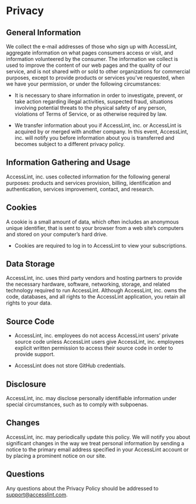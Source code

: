 # Privacy

## General Information

We collect the e-mail addresses of those who sign up with AccessLint, aggregate
information on what pages consumers access or visit, and information volunteered
by the consumer. The information we collect is used to improve the content of
our web pages and the quality of our service, and is not shared with or sold to
other organizations for commercial purposes, except to provide products or
services you&#8217;ve requested, when we have your permission, or under the
following circumstances:

* It is necessary to share information in order to investigate, prevent, or take
  action regarding illegal activities, suspected fraud, situations involving
potential threats to the physical safety of any person, violations of Terms of
Service, or as otherwise required by law.

* We transfer information about you if AccessLint, inc. or AccessLint is
  acquired by or merged with another company. In this event, AccessLint, inc.
will notify you before information about you is transferred and becomes subject
to a different privacy policy.

## Information Gathering and Usage

AccessLint, inc. uses collected information for the following general purposes:
products and services provision, billing, identification and authentication,
services improvement, contact, and research.

## Cookies

A cookie is a small amount of data, which often includes an anonymous unique
identifier, that is sent to your browser from a web site&#8217;s computers and
stored on your computer&#8217;s hard drive.

* Cookies are required to log in to AccessLint to view your subscriptions.

## Data Storage

AccessLint, inc. uses third party vendors and hosting partners to provide the
necessary hardware, software, networking, storage, and related technology
required to run AccessLint. Although AccessLint, inc. owns the code, databases,
and all rights to the AccessLint application, you retain all rights to your
data.

## Source Code

* AccessLint, inc. employees do not access AccessLint users&#8217; private
  source code unless AccessLint users give AccessLint, inc. employees explicit
written permission to access their source code in order to provide support.

* AccessLint does not store GitHub credentials.

## Disclosure

AccessLint, inc. may disclose personally identifiable information under special
circumstances, such as to comply with subpoenas.

## Changes

AccessLint, inc. may periodically update this policy. We will notify you about
significant changes in the way we treat personal information by sending a notice
to the primary email address specified in your AccessLint account or by placing
a prominent notice on our site.

## Questions

Any questions about the Privacy Policy should be addressed to
[support@accesslint.com](mailto:support@accesslint.com).
